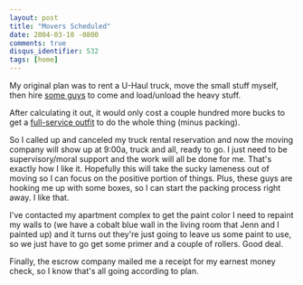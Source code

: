 ```yaml
---
layout: post
title: "Movers Scheduled"
date: 2004-03-10 -0800
comments: true
disqus_identifier: 532
tags: [home]
---
```

My original plan was to rent a U-Haul truck, move the small stuff
myself, then hire [some guys](http://www.powermovers.com) to come and
load/unload the heavy stuff.

 After calculating it out, it would only cost a couple hundred more
bucks to get a [full-service outfit](http://www.alliedvan.com/) to do
the whole thing (minus packing).

 So I called up and canceled my truck rental reservation and now the
moving company will show up at 9:00a, truck and all, ready to go. I just
need to be supervisory/moral support and the work will all be done for
me. That's exactly how I like it. Hopefully this will take the sucky
lameness out of moving so I can focus on the positive portion of things.
Plus, these guys are hooking me up with some boxes, so I can start the
packing process right away. I like that.

 I've contacted my apartment complex to get the paint color I need to
repaint my walls to (we have a cobalt blue wall in the living room that
Jenn and I painted up) and it turns out they're just going to leave us
some paint to use, so we just have to go get some primer and a couple of
rollers. Good deal.

 Finally, the escrow company mailed me a receipt for my earnest money
check, so I know that's all going according to plan.
